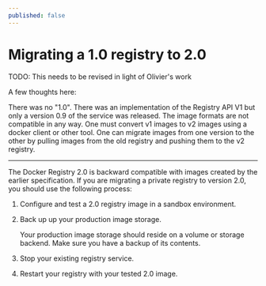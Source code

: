```yaml
---
published: false
---
```


# Migrating a 1.0 registry to 2.0

TODO: This needs to be revised in light of Olivier's work

A few thoughts here:

There was no "1.0". There was an implementation of the Registry API V1 but only a version 0.9 of the service was released.
The image formats are not compatible in any way. One must convert v1 images to v2 images using a docker client or other tool.
One can migrate images from one version to the other by pulling images from the old registry and pushing them to the v2 registry.

-----

The Docker Registry 2.0 is backward compatible with images created by the earlier specification. If you are migrating a private registry to version 2.0, you should use the following process:

1. Configure and test a 2.0 registry image in a sandbox environment.

2. Back up up your production image storage.

	Your production image storage should reside on a volume or storage backend.
	Make sure you have a backup of its contents.

3. Stop your existing registry service.

4. Restart your registry with your tested 2.0 image.
